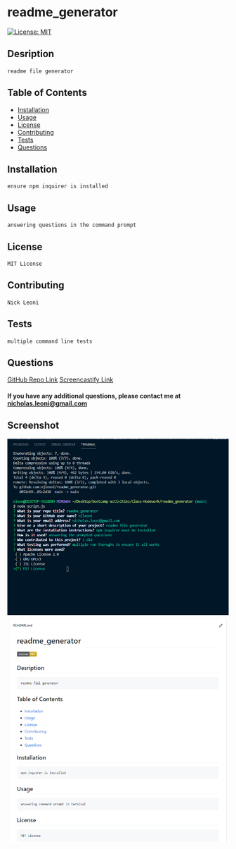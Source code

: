
# readme_generator
[![License: MIT](https://img.shields.io/badge/License-MIT-yellow.svg)](https://opensource.org/licenses/MIT)
## Desription
    readme file generator

## Table of Contents
 - [Installation](#installation)
 - [Usage](#usage)
 - [License](#license)
 - [Contributing](#contributing)
 - [Tests](#tests)
 - [Questions](#questions)

## Installation
    ensure npm inquirer is installed      
## Usage
    answering questions in the command prompt
## License
    MIT License
## Contributing
    Nick Leoni
## Tests
    multiple command line tests
## Questions
[GitHub Repo Link](https://github.com/njleoni/readme_generator)
[Screencastify Link](https://drive.google.com/file/d/1OGCGkxQykXynQv58nLxzmi8psXL6SL2q/view)
#### If you have any additional questions, please contact me at nicholas.leoni@gmail.com

## Screenshot
![Screenshot](./assets/img/command_prompts.PNG)
![Screenshot](./assets/img/readme.PNG)

